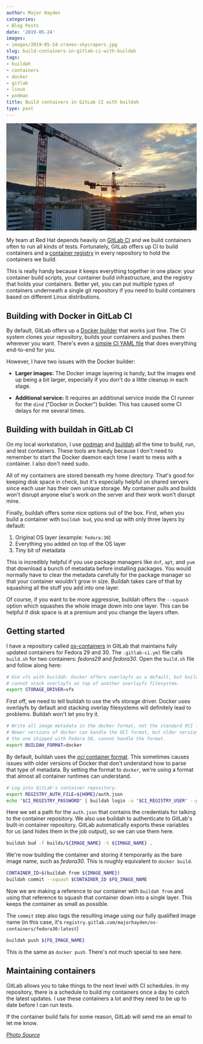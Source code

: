 ```yaml
---
author: Major Hayden
categories:
- Blog Posts
date: '2019-05-24'
images:
- images/2019-05-24-cranes-skycrapers.jpg
slug: build-containers-in-gitlab-ci-with-buildah
tags:
- buildah
- containers
- docker
- gitlab
- linux
- podman
title: Build containers in GitLab CI with buildah
type: post
---
```


![cranes and skyscrapers]

My team at Red Hat depends heavily on [GitLab CI] and we build containers
often to run all kinds of tests. Fortunately, GitLab offers up CI to build
containers and a [container registry] in every repository to hold the
containers we build.

This is really handy because it keeps everything together in one place: your
container build scripts, your container build infrastructure, and the
registry that holds your containers. Better yet, you can put multiple types
of containers underneath a single git repository if you need to build
containers based on different Linux distributions.

[cranes and skyscrapers]: /images/2019-05-24-cranes-skycrapers.jpg
[GitLab CI]: https://about.gitlab.com/product/continuous-integration/
[container registry]: https://about.gitlab.com/2016/05/23/gitlab-container-registry/

## Building with Docker in GitLab CI

By default, GitLab offers up a [Docker builder] that works just fine. The CI
system clones your repository, builds your containers and pushes them
wherever you want. There's even a [simple CI YAML file] that does everything
end-to-end for you.

However, I have two issues with the Docker builder:

* **Larger images:** The Docker image layering is handy, but the images end up
  being a bit larger, especially if you don't do a little cleanup in each
  stage.

* **Additional service:** It requires an additional service inside the CI
  runner for the `dind` ("Docker in Docker") builder. This has caused some CI
  delays for me several times.

[Docker builder]: https://docs.gitlab.com/ee/ci/docker/using_docker_build.html
[simple CI YAML file]: https://docs.gitlab.com/ee/ci/docker/using_docker_build.html#using-docker-caching

## Building with buildah in GitLab CI

On my local workstation, I use [podman] and [buildah] all the time to build,
run, and test containers. These tools are handy because I don't need to
remember to start the Docker daemon each time I want to mess with a
container. I also don't need sudo.

All of my containers are stored beneath my home directory. That's good for
keeping disk space in check, but it's especially helpful on shared servers
since each user has their own unique storage. My container pulls and builds
won't disrupt anyone else's work on the server and their work won't disrupt
mine.

Finally, buildah offers some nice options out of the box. First, when you
build a container with `buildah bud`, you end up with only three layers by
default:

1. Original OS layer (example: `fedora:30`)
2. Everything you added on top of the OS layer
3. Tiny bit of metadata

This is incredibly helpful if you use package managers like `dnf`, `apt`, and
`yum` that download a bunch of metadata before installing packages. You would
normally have to clear the metadata carefully for the package manager so that
your container wouldn't grow in size. Buildah takes care of that by squashing
all the stuff you add into one layer.

Of course, if you want to be more aggressive, buildah offers the `--squash`
option which squashes the whole image down into one layer. This can be
helpful if disk space is at a premium and you change the layers often.

[podman]: https://podman.io/
[buildah]: https://buildah.io/

## Getting started

I have a repository called [os-containers] in GitLab that maintains fully
updated containers for Fedora 29 and 30. The `.gitlab-ci.yml` file calls
`build.sh` for two containers: _fedora29_ and _fedora30_. Open the `build.sh`
file and follow along here:

```bash
# Use vfs with buildah. Docker offers overlayfs as a default, but buildah
# cannot stack overlayfs on top of another overlayfs filesystem.
export STORAGE_DRIVER=vfs
```

First off, we need to tell buildah to use the vfs storage driver. Docker uses
overlayfs by default and stacking overlay filesystems will definitely lead to
problems. Buildah won't let you try it.

```bash
# Write all image metadata in the docker format, not the standard OCI format.
# Newer versions of docker can handle the OCI format, but older versions, like
# the one shipped with Fedora 30, cannot handle the format.
export BUILDAH_FORMAT=docker
```

By default, buildah uses the [_oci_ container format]. This sometimes causes
issues with older versions of Docker that don't understand how to parse that
type of metadata. By setting the format to `docker`, we're using a format
that almost all container runtimes can understand.

```bash
# Log into GitLab's container repository.
export REGISTRY_AUTH_FILE=${HOME}/auth.json
echo "$CI_REGISTRY_PASSWORD" | buildah login -u "$CI_REGISTRY_USER" --password-stdin $CI_REGISTRY
```

Here we set a path for the `auth.json` that contains the credentials for
talking to the container repository. We also use buildah to authenticate to
GitLab's built-in container repository. GitLab automatically exports these
variables for us (and hides them in the job output), so we can use them here.

```bash
buildah bud -f builds/${IMAGE_NAME} -t ${IMAGE_NAME} .
```

We're now building the container and storing it temporarily as the bare image
name, such as _fedora30_. This is roughly equivalent to `docker build`.

```bash
CONTAINER_ID=$(buildah from ${IMAGE_NAME})
buildah commit --squash $CONTAINER_ID $FQ_IMAGE_NAME
```

Now we are making a reference to our container with `buildah from` and using
that reference to squash that container down into a single layer. This keeps
the container as small as possible.

The `commit` step also tags the resulting image using our fully qualified
image name (in this case, it's
`registry.gitlab.com/majorhayden/os-containers/fedora30:latest`)

```bash
buildah push ${FQ_IMAGE_NAME}
```

This is the same as `docker push`. There's not much special to see here.

[os-containers]: https://gitlab.com/majorhayden/os-containers
[_oci_ container format]: https://github.com/opencontainers/image-spec

## Maintaining containers

GitLab allows you to take things to the next level with CI schedules. In my
repository, there is a schedule to build my containers once a day to catch
the latest updates. I use these containers a lot and they need to be up to
date before I can run tests.

If the container build fails for some reason, GitLab will send me an email to
let me know.

[_Photo Source_](https://pxhere.com/en/photo/942096)